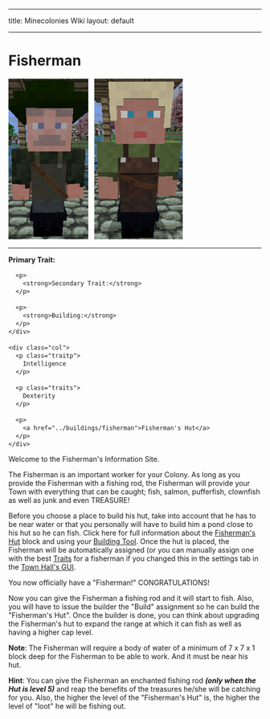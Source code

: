 * * *

title: Minecolonies Wiki layout: default

* * *

# Fisherman

<div class="infobox box text-center">
  <img src="../../assets/images/workers/Fisherman_Male.png" alt="Fisherman Male" />&nbsp;&nbsp;&nbsp;<img src="../../assets/images/workers/Fisherman_F.png" alt="Fisherman Female" /> 
  
  <hr />
  
  <div class="row section-text text-left">
    <div class="col">
      <p>
        <strong>Primary Trait:</strong>
      </p>
      
      <p>
        <strong>Secondary Trait:</strong>
      </p>
      
      <p>
        <strong>Building:</strong>
      </p>
    </div>
    
    <div class="col">
      <p class="traitp">
        Intelligence
      </p>
      
      <p class="traits">
        Dexterity
      </p>
      
      <p>
        <a href="../buildings/fisherman">Fisherman's Hut</a>
      </p>
    </div>
  </div>
</div>

Welcome to the Fisherman's Information Site.

The Fisherman is an important worker for your Colony. As long as you provide the Fisherman with a fishing rod, the Fisherman will provide your Town with everything that can be caught; fish, salmon, pufferfish, clownfish as well as junk and even TREASURE!

Before you choose a place to build his hut, take into account that he has to be near water or that you personally will have to build him a pond close to his hut so he can fish. Click here for full information about the [Fisherman's Hut](../buildings/fisherman) block and using your [Building Tool](../items/buildingtool). Once the hut is placed, the Fisherman will be automatically assigned (or you can manually assign one with the best [Traits](../systems/workerinfo) for a fisherman if you changed this in the settings tab in the [Town Hall's GUI](../../source/buildings/townhall).

You now officially have a "Fisherman!" CONGRATULATIONS!

Now you can give the Fisherman a fishing rod and it will start to fish. Also, you will have to issue the builder the "Build" assignment so he can build the "Fisherman's Hut". Once the builder is done, you can think about upgrading the Fisherman's hut to expand the range at which it can fish as well as having a higher cap level.

**Note**: The Fisherman will require a body of water of a minimum of 7 x 7 x 1 block deep for the Fisherman to be able to work. And it must be near his hut.

**Hint**: You can give the Fisherman an enchanted fishing rod ***(only when the Hut is level 5)*** and reap the benefits of the treasures he/she will be catching for you. Also, the higher the level of the "Fisherman's Hut" is, the higher the level of "loot" he will be fishing out.